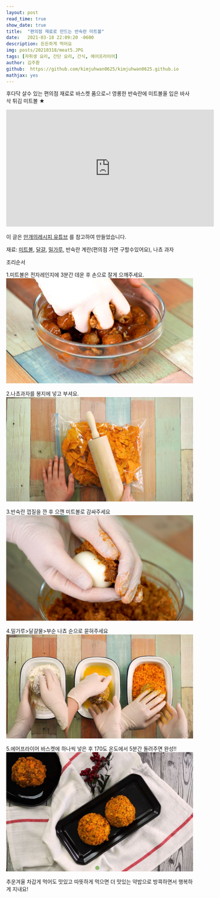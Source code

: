 ```yaml
---
layout: post
read_time: true
show_date: true
title:  "편의점 재료로 만드는 반숙란 미트볼"
date:   2021-03-18 22:09:20 -0600
description: 든든하게 먹어요
img: posts/20210318/meat5.JPG
tags: [자취생 요리, 간단 요리, 간식, 에어프라이어]
author: 김주환
github:  https://github.com/kimjuhwan0625/kimjuhwan0625.github.io
mathjax: yes
---
```

후다닥 살수 있는 편의점 재료로 바스켓 품으로~!
영롱한 반숙란에 미트볼올 입은 바사삭 튀김 미트볼 ★

<iframe width="560" height="315" src="https://youtu.be/mwImCPzfom8" title="YouTube video player" frameborder="0" allow="accelerometer; autoplay; clipboard-write; encrypted-media; gyroscope; picture-in-picture" allowfullscreen></iframe>

이 글은 [만개의레시피 유튜브](https://youtu.be/mwImCPzfom8) 를 참고하여 만들었습니다. 

재료: [미트볼](https://www.coupang.com/vp/products/4325574105?itemId=5040688608&vendorItemId=72350459597&sourceType=srp_product_ads&clickEventId=2125ed24-74cc-497f-bee2-03b3cdab254d&korePlacement=15&koreSubPlacement=1&clickEventId=2125ed24-74cc-497f-bee2-03b3cdab254d&korePlacement=15&koreSubPlacement=1&q=%EB%AF%B8%ED%8A%B8%EB%B3%BC&itemsCount=36&searchId=39750c1b01ff4886915666cab0b1897f&rank=0), [달걀](https://www.coupang.com/vp/products/1524568260?itemId=2615859407&vendorItemId=70606896211&q=%EA%B3%84%EB%9E%80&itemsCount=36&searchId=559b79a7a6514bf59ab95c9dac9d26e0&rank=1), [밀가루](https://www.coupang.com/vp/products/5479650?itemId=24854509&vendorItemId=3036730758&q=%EB%B0%80%EA%B0%80%EB%A3%A8&itemsCount=36&searchId=e0fc06fa9f804b0cbef39ddbfbb2324f&rank=1), 반숙란 계란(편의점 가면 구할수있어요), 나쵸 과자 

조리순서

1.미트볼은 전자레인지에 3분간 데운 후 손으로 잘게 으깨주세요.
![n2](./assets\img\posts\20210318\meat1.JPG)

2.나쵸과자를 봉지에 넣고 부셔요.
![n3](./assets\img\posts\20210318\meat2.JPG)

3.반숙란 껍질을 깐 후 으깬 미트볼로 감싸주세요
![n4](./assets\img\posts\20210318\meat3.JPG)

4.밀가루>달걀물>부순 나쵸 순으로 묻혀주세요
![n5](./assets\img\posts\20210318\meat4.JPG)

5.에어프라이어 바스켓에 하나씩 넣은 후 170도 온도에서 5분간 돌려주면 완성!!
![n6](./assets\img\posts\20210318\meat5.JPG)


추운겨울 차갑게 먹어도 맛있고 따뜻하게 먹으면 더 맛있는 약밥으로 방콕하면서 행복하게 지내요!



